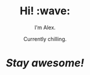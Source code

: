 <h1 align='center'> Hi! :wave:</h1>
<p align='center'>
I'm Alex.
</p>
<p align='center'>Currently chilling.</p>

<h1 align='center'><i>Stay awesome!</i></h1>
